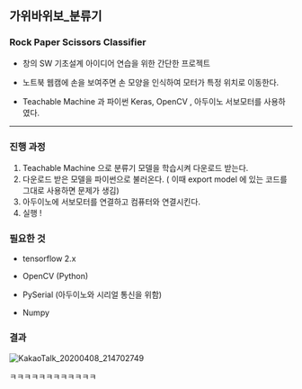 ## 가위바위보_분류기
### Rock Paper Scissors Classifier


- 창의 SW 기초설계 아이디어 연습을 위한 간단한 프로젝트

- 노트북 웹캠에 손을 보여주면 손 모양을 인식하여 모터가 특정 위치로 이동한다. 

- Teachable Machine 과 파이썬 Keras, OpenCV , 아두이노 서보모터를 사용하였다.

<hr>

### 진행 과정 

1. Teachable Machine 으로 분류기 모델을 학습시켜 다운로드 받는다.
2. 다운로드 받은 모델을 파이썬으로 불러온다. ( 이때 export model 에 있는 코드를 그대로 사용하면 문제가 생김)
3. 아두이노에 서보모터를 연결하고 컴퓨터와 연결시킨다.
4. 실행 !


### 필요한 것 

- tensorflow 2.x 

- OpenCV (Python)

- PySerial (아두이노와 시리얼 통신을 위함)

- Numpy 

### 결과 


![KakaoTalk_20200408_214702749](https://user-images.githubusercontent.com/53388557/78972226-35e0ad00-7b48-11ea-99dc-66674e5baae1.gif)


ㅋㅋㅋㅋㅋㅋㅋㅋㅋㅋㅋㅋ





 
